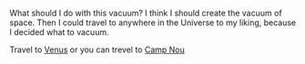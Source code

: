 What should I do with this vacuum?
I think I should create the vacuum of space.
Then I could travel to anywhere in the Universe to my liking,
because I decided what to vacuum.

Travel to [Venus](venus/venus.md) or you can trevel to [Camp Nou](https://www.fcbarcelona.com/en/tickets/camp-nou-experience)